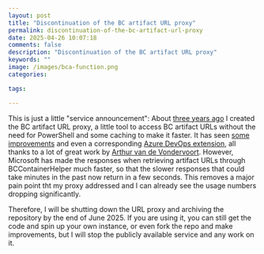 ```yaml
---
layout: post
title: "Discontinuation of the BC artifact URL proxy"
permalink: discontinuation-of-the-bc-artifact-url-proxy
date: 2025-04-26 10:07:18
comments: false
description: "Discontinuation of the BC artifact URL proxy"
keywords: ""
image: /images/bca-function.png
categories:

tags:

---
```


This is just a little "service announcement": About [three years ago][initial] I created the BC artifact URL proxy, a little tool to access BC artifact URLs without the need for PowerShell and some caching to make it faster. It has seen [some improvements][improvements] and even a corresponding [Azure DevOps extension][azdo-ext], all thanks to a lot of great work by [Arthur van de Vondervoort][avdv]. However, Microsoft has made the responses when retrieving artifact URLs through BCContainerHelper much faster, so that the slower responses that could take minutes in the past now return in a few seconds. This removes a major pain point tht my proxy addressed and I can already see the usage numbers dropping significantly.

Therefore, I will be shutting down the URL proxy and archiving the repository by the end of June 2025. If you are using it, you can still get the code and spin up your own instance, or even fork the repo and make improvements, but I will stop the publicly available service and any work on it.

[initial]: /get-your-bc-artifact-urls-without-powershell
[improvements]: /getting-bc-insider-artifacts-without-powershell-or-a-token-and-the-bc-community-is-great
[azdo-ext]: https://github.com/Arthurvdv/bcartifacturl-proxy-vss/blob/main/overview.md
[avdv]: https://bsky.app/profile/arthurvdv.bsky.social